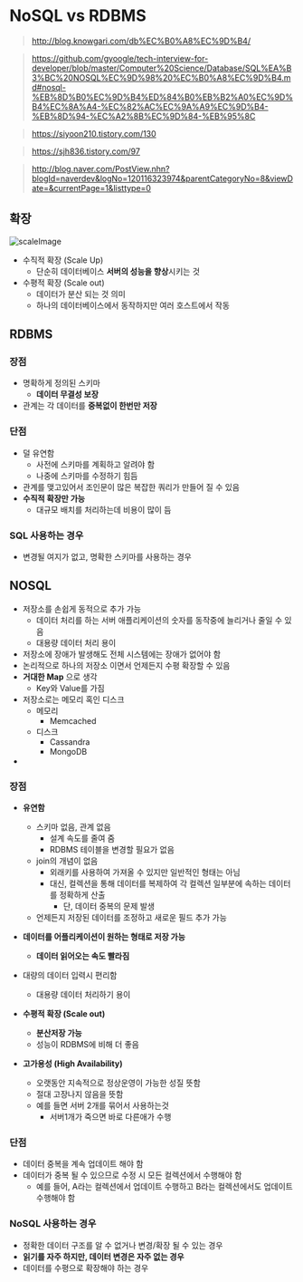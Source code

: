 # NoSQL vs RDBMS

> http://blog.knowgari.com/db%EC%B0%A8%EC%9D%B4/

> https://github.com/gyoogle/tech-interview-for-developer/blob/master/Computer%20Science/Database/SQL%EA%B3%BC%20NOSQL%EC%9D%98%20%EC%B0%A8%EC%9D%B4.md#nosql-%EB%8D%B0%EC%9D%B4%ED%84%B0%EB%B2%A0%EC%9D%B4%EC%8A%A4-%EC%82%AC%EC%9A%A9%EC%9D%B4-%EB%8D%94-%EC%A2%8B%EC%9D%84-%EB%95%8C

> https://siyoon210.tistory.com/130

> https://sjh836.tistory.com/97

> http://blog.naver.com/PostView.nhn?blogId=naverdev&logNo=120116323974&parentCategoryNo=8&viewDate=&currentPage=1&listtype=0



## 확장

![scaleImage](https://miro.medium.com/max/1400/0*cq834DZQYUvtlWh7.png)

- 수직적 확장 (Scale Up)
  - 단순히 데이터베이스 **서버의 성능을 향상**시키는 것
- 수평적 확장 (Scale out)
  - 데이터가 분산 되는 것 의미
  - 하나의 데이터베이스에서 동작하지만 여러 호스트에서 작동



## RDBMS

### 장점

- 명확하게 정의된 스키마
  - **데이터 무결성 보장**
- 관계는 각 데이터를 **중복없이 한번만 저장**

### 단점

- 덜 유연함
  - 사전에 스키마를 계획하고 알려야 함
  - 나중에 스키마를 수정하기 힘듬
- 관계를 맺고있어서 조인문이 많은 복잡한 쿼리가 만들어 질 수 있음
- **수직적 확장만 가능**
  - 대규모 배치를 처리하는데 비용이 많이 듬



### SQL 사용하는 경우

- 변경될 여지가 없고, 명확한 스키마를 사용하는 경우



## NOSQL

- 저장소를 손쉽게 동적으로 추가 가능
  - 데이터 처리를 하는 서버 애플리케이션의 숫자를 동작중에 늘리거나 줄일 수 있음
  - 대용량 데이터 처리 용이
- 저장소에 장애가 발생해도 전체 시스템에는 장애가 없어야 함
- 논리적으로 하나의 저장소 이면서 언제든지 수평 확장할 수 있음
- **거대한 Map** 으로 생각
  - Key와 Value를 가짐
- 저장소로는 메모리 혹인 디스크
  - 메모리
    - Memcached
  - 디스크
    - Cassandra
    - MongoDB
- 

### 장점

- **유연함**
  
  - 스키마 없음, 관계 없음
    - 설계 속도를 줄여 줌
    - RDBMS 테이블을 변경할 필요가 없음
  - join의 개념이 없음
    - 외래키를 사용하여 가져올 수 있지만 일반적인 형태는 아님
    - 대신, 컬렉션을 통해 데이터를 복제하여 각 컬렉션 일부분에 속하는 데이터를 정확하게 산출
      - 단, 데이터 중복의 문제 발생
  - 언제든지 저장된 데이터를 조정하고 새로운 필드 추가 가능
  
- **데이터를 어플리케이션이 원하는 형태로 저장 가능**
  
  - **데이터 읽어오는 속도 빨라짐**
  
- 대량의 데이터 입력시 편리함

  - 대용량 데이터 처리하기 용이

- **수평적 확장 (Scale out)**

  - **분산저장 가능**
  - 성능이 RDBMS에 비해 더 좋음

- **고가용성 (High Availability)**

  - 오랫동안 지속적으로 정상운영이 가능한 성질 뜻함
  - 절대 고장나지 않음을 뜻함
  - 예를 들면 서버 2개를 묶어서 사용하는것
    - 서버1개가 죽으면 바로 다른애가 수행

  

### 단점

- 데이터 중복을 계속 업데이트 해야 함
- 데이터가 중복 될 수 있으므로 수정 시 모든 컬렉션에서 수행해야 함
  - 예를 들어, A라는 컬렉션에서 업데이트 수행하고 B라는 컬렉션에서도 업데이트 수행해야 함





### NoSQL 사용하는 경우

- 정확한 데이터 구조를 알 수 없거나 변경/확장 될 수 있는 경우
- **읽기를 자주 하지만, 데이터 변경은 자주 없는 경우**
- 데이터를 수평으로 확장해야 하는 경우

